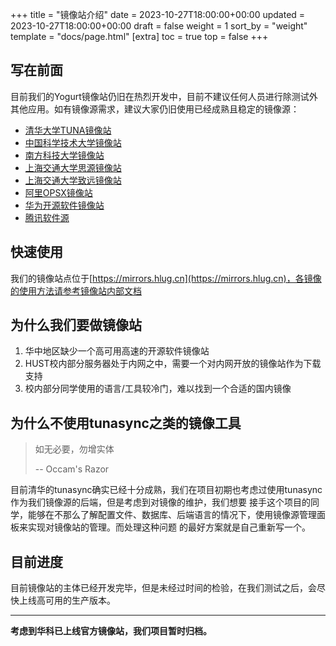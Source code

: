 +++
title = "镜像站介绍"
date = 2023-10-27T18:00:00+00:00
updated = 2023-10-27T18:00:00+00:00
draft = false
weight = 1
sort_by = "weight"
template = "docs/page.html"
[extra]
toc = true
top = false
+++

## 写在前面
目前我们的Yogurt镜像站仍旧在热烈开发中，目前不建议任何人员进行除测试外其他应用。如有镜像源需求，建议大家仍旧使用已经成熟且稳定的镜像源：
+ [清华大学TUNA镜像站](https://mirrors.tuna.tsinghua.edu.cn/)
+ [中国科学技术大学镜像站](https://mirrors.ustc.edu.cn/)
+ [南方科技大学镜像站](https://mirrors.sustech.edu.cn/)
+ [上海交通大学思源镜像站](https://mirror.sjtu.edu.cn/)
+ [上海交通大学致远镜像站](https://mirrors.sjtug.sjtu.edu.cn/)
+ [阿里OPSX镜像站](https://developer.aliyun.com/mirror/)
+ [华为开源软件镜像站](https://mirrors.huaweicloud.com/)
+ [腾讯软件源](https://mirrors.cloud.tencent.com/)


## 快速使用
我们的镜像站点位于[https://mirrors.hlug.cn](https://mirrors.hlug.cn)，各镜像的使用方法请参考镜像站内部文档

## 为什么我们要做镜像站
1. 华中地区缺少一个高可用高速的开源软件镜像站
2. HUST校内部分服务器处于内网之中，需要一个对内网开放的镜像站作为下载支持
3. 校内部分同学使用的语言/工具较冷门，难以找到一个合适的国内镜像

## 为什么不使用tunasync之类的镜像工具

> 如无必要，勿增实体
> 
> -- Occam's Razor

目前清华的tunasync确实已经十分成熟，我们在项目初期也考虑过使用tunasync作为我们镜像源的后端，但是考虑到对镜像的维护，我们想要
接手这个项目的同学，能够在不那么了解配置文件、数据库、后端语言的情况下，使用镜像源管理面板来实现对镜像站的管理。而处理这种问题
的最好方案就是自己重新写一个。

## 目前进度

目前镜像站的主体已经开发完毕，但是未经过时间的检验，在我们测试之后，会尽快上线高可用的生产版本。

---

**考虑到华科已上线官方镜像站，我们项目暂时归档。**

